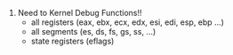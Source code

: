 1. Need to Kernel Debug Functions!!
   * all registers (eax, ebx, ecx, edx, esi, edi, esp, ebp ...)
   * all segments (es, ds, fs, gs, ss, ...)
   * state registers (eflags)
